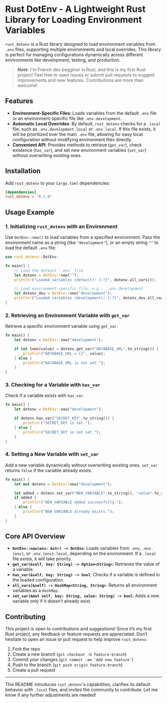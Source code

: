 # Rust DotEnv - A Lightweight Rust Library for Loading Environment Variables

`rust_dotenv` is a Rust library designed to load environment variables from `.env` files, supporting multiple environments and local overrides. This library is perfect for managing configurations dynamically across different environments like development, testing, and production.

> **Note**: I'm French dev begginer in Rust, and this is my first Rust project! Feel free to open issues or submit pull requests to suggest improvements and new features. Contributions are more than welcome!

## Features

- **Environment-Specific Files**: Loads variables from the default `.env` file or an environment-specific file like `.env.development`.
- **Automatic Local Overrides**: By default, `rust_dotenv` checks for a `.local` file, such as `.env.development.local` or `.env.local`. If this file exists, it will be prioritized over the main `.env` file, allowing for easy local configuration without modifying environment files directly.
- **Convenient API**: Provides methods to retrieve (`get_var`), check existence (`has_var`), and set new environment variables (`set_var`) without overwriting existing ones.

## Installation

Add `rust_dotenv` to your `Cargo.toml` dependencies:

```toml
[dependencies]
rust_dotenv = "0.1.0"
```

## Usage Example

### 1. Initializing `rust_dotenv` with an Environment

Use `DotEnv::new()` to load variables from a specified environment. Pass the environment name as a string (like `"development"`), or an empty string `""` to load the default `.env` file.

```rust
use rust_dotenv::DotEnv;

fn main() {
    // Load the default `.env` file
    let dotenv = DotEnv::new("");
    println!("Loaded variables (default): {:?}", dotenv.all_vars());

    // Load environment-specific file, e.g., `.env.development`
    let dotenv_dev = DotEnv::new("development");
    println!("Loaded variables (development): {:?}", dotenv_dev.all_vars());
}
```

### 2. Retrieving an Environment Variable with `get_var`

Retrieve a specific environment variable using `get_var`.

```rust
fn main() {
    let dotenv = DotEnv::new("development");

    if let Some(value) = dotenv.get_var("DATABASE_URL".to_string()) {
        println!("DATABASE_URL = {}", value);
    } else {
        println!("DATABASE_URL is not set.");
    }
}
```

### 3. Checking for a Variable with `has_var`

Check if a variable exists with `has_var`.

```rust
fn main() {
    let dotenv = DotEnv::new("development");

    if dotenv.has_var("SECRET_KEY".to_string()) {
        println!("SECRET_KEY is set.");
    } else {
        println!("SECRET_KEY is not set.");
    }
}
```

### 4. Setting a New Variable with `set_var`

Add a new variable dynamically without overwriting existing ones. `set_var` returns `false` if the variable already exists.

```rust
fn main() {
    let mut dotenv = DotEnv::new("development");

    let added = dotenv.set_var("NEW_VARIABLE".to_string(), "value".to_string());
    if added {
        println!("NEW_VARIABLE added successfully.");
    } else {
        println!("NEW_VARIABLE already exists.");
    }
}
```

## Core API Overview

- **`DotEnv::new(env: &str) -> DotEnv`**: Loads variables from `.env`, `.env.{env}`, or `.env.{env}.local`, depending on the environment. If a `.local` file exists, it will take priority.
- **`get_var(&self, key: String) -> Option<String>`**: Retrieves the value of a variable.
- **`has_var(&self, key: String) -> bool`**: Checks if a variable is defined in the loaded configuration.
- **`all_vars(&self) -> HashMap<String, String>`**: Returns all environment variables as a `HashMap`.
- **`set_var(&mut self, key: String, value: String) -> bool`**: Adds a new variable only if it doesn’t already exist.

## Contributing

This project is open to contributions and suggestions! Since it’s my first Rust project, any feedback or feature requests are appreciated. Don’t hesitate to open an issue or pull request to help improve `rust_dotenv`.

1. Fork the repo
2. Create a new branch (`git checkout -b feature-branch`)
3. Commit your changes (`git commit -am 'Add new feature'`)
4. Push to the branch (`git push origin feature-branch`)
5. Create a pull request

---

This README introduces `rust_dotenv`'s capabilities, clarifies its default behavior with `.local` files, and invites the community to contribute. Let me know if any further adjustments are needed!
